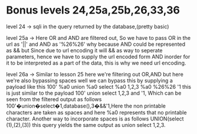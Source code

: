 # Bonus levels 24,25a,25b,26,33,36

level 24 -> sqli in the query returned by the database,(pretty basic)

level 25a -> Here OR and AND are filtered out, So we have to pass OR in the url as '||' and AND as '%26%26' why because AND could be represented as && but Since due to url encoding it will && as way to seperate parameters, hence we have to supply the url encoded form AND inorder for it to be interpreted  as a part of the data, this is why we need url encoding.

level 26a -> Similar to lesson 25 here we're filtering out OR,AND but here we're also bypassing spaces well we can bypass this by supplying a payload like this 
100' %a0 union %a0 select %a0 1,2,3 %a0 %26%26 '1 this is just similar to the payload  100' union select 1,2,3 and '1, Which can be seen from the filtered output as follows
100'�union�select�1,database(),3�&&'1,Here the non printable characters are taken as spaces and here %a0 represents that no printable character. Another way to incorporate spaces is as follows  UNION(select (1),(2),(3)) this query yields the same output as union select 1,2,3.

